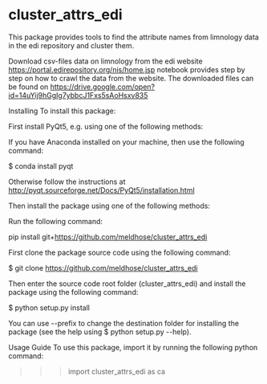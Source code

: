 # cluster_attrs_edi
This package provides tools to find the attribute names from limnology data in the edi repository and cluster them.

Download csv-files data on limnology from the edi website  https://portal.edirepository.org/nis/home.jsp
notebook provides step by step on how to crawl the data from the website.
The downloaded files can be found on https://drive.google.com/open?id=14uYij9hGgIg7ybbcJ1Fxs5sAoHsxv835



Installing
To install this package:

First install PyQt5, e.g. using one of the following methods:

If you have Anaconda installed on your machine, then use the following command:

$ conda install pyqt

Otherwise follow the instructions at http://pyqt.sourceforge.net/Docs/PyQt5/installation.html

Then install the package using one of the following methods:

Run the following command:

pip install git+https://github.com/meldhose/cluster_attrs_edi

First clone the package source code using the following command:

$ git clone https://github.com/meldhose/cluster_attrs_edi

Then enter the source code root folder (cluster_attrs_edi) and install the package using the following command:

$ python setup.py install

You can use --prefix to change the destination folder for installing the package (see the help using $ python setup.py --help).

Usage Guide
To use this package, import it by running the following python command:

>>> import cluster_attrs_edi as ca
